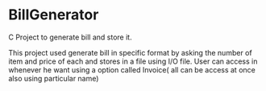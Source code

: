 # BillGenerator
C Project to generate bill and store it.

This project used generate bill in specific format by asking the number of item and price of each and stores in a file using I/O file. User can access in whenever he 
want using a option called Invoice( all can be access at once also using particular name)
